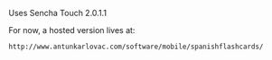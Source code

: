 Uses Sencha Touch 2.0.1.1

For now, a hosted version lives at:

    http://www.antunkarlovac.com/software/mobile/spanishflashcards/
